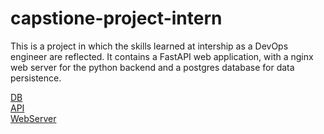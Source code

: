 # capstione-project-intern
This is a project in which the skills learned at intership as a DevOps engineer are reflected. It contains a FastAPI web application, with a nginx web server for the python backend and a postgres database for data persistence.


[DB](https://github.com/jnavarro447/capstione-project-intern/tree/main/interns-db) <br/>
[API](https://github.com/jnavarro447/capstione-project-intern/tree/main/interns-backend-api) <br/>
[WebServer](https://github.com/jnavarro447/capstione-project-intern/tree/main/interns-webserver) <br/>

